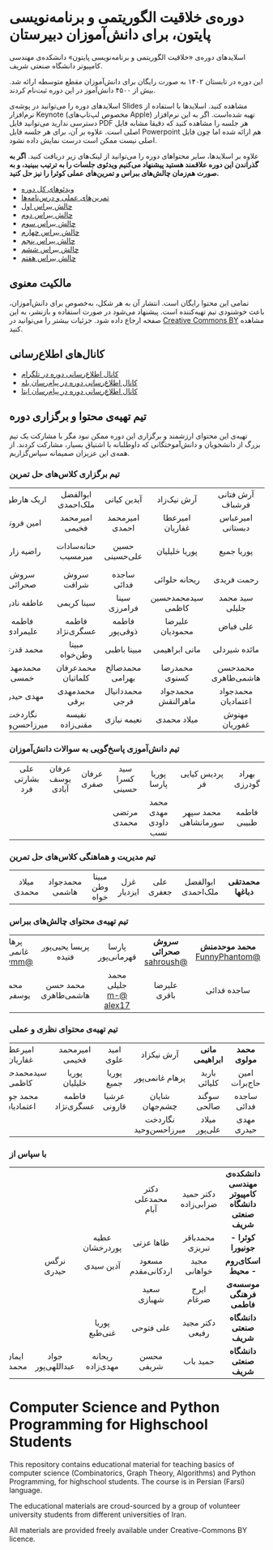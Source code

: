 # دوره‌ی خلاقیت الگوریتمی و برنامه‌نویسی پایتون، برای دانش‌آموزان دبیرستان

اسلایدهای دوره‌ی «خلاقیت الگوریتمی و برنامه‌نویسی پایتون» دانشکده‌ی مهندسی کامپیوتر دانشگاه صنعتی شریف. 

این دوره در تابستان ۱۴۰۲ به صورت رایگان برای دانش‌آموزان مقطع متوسطه ارائه شد. بیش از ۴۵۰۰ دانش‌آموز در این دوره ثبت‌نام کردند.

اسلایدهای دوره را می‌توانید در پوشه‌ی Slides مشاهده کنید. اسلایدها با استفاده از نرم‌افزار Keynote (مخصوص لپ‌تاپ‌های Apple) تهیه شده‌است. اگر به این نرم‌افزار دسترسی ندارید می‌توانید فایل PDF هر جلسه را مشاهده کنید که دقیقا مشابه فایل اصلی است. علاوه بر آن، برای هر جلسه فایل Powerpoint هم ارائه شده اما چون فایل اصلی نیست ممکن است درست نمایش داده نشود.

علاوه بر اسلایدها، سایر محتواهای دوره را می‌توانید از لینک‌های زیر دریافت کنید. <strong>اگر به گذراندن این دوره علاقمند هستید پیشنهاد می‌کنیم ویدئوی جلسات را به ترتیب ببینید، و به صورت هم‌زمان چالش‌های ببراس و تمرین‌های عملی کوئرا را نیز حل کنید.</strong>

* [ویدئوهای کل دوره](https://ocw.sharif.edu/course/id/522)
* [تمرین‌های عملی و درس‌نامه‌ها](https://quera.org/college/land/college/11644/برنامه%20تابستانه%20علوم%20کامپیوتری/) 
* [چالش ببراس اول](http://practice.learn-python.ir/hw1)
* [چالش ببراس دوم](http://practice.learn-python.ir/hw2)
* [چالش ببراس سوم](http://practice.learn-python.ir/hw3)
* [چالش ببراس چهارم](http://practice.learn-python.ir/hw4)
* [چالش ببراس پنجم](http://practice.learn-python.ir/hw5)
* [چالش ببراس ششم](http://practice.learn-python.ir/hw6)
* [چالش ببراس هفتم](http://practice.learn-python.ir/hw7)
 
## مالکیت معنوی
تمامی این محتوا رایگان است. انتشار آن به هر شکل، به‌خصوص برای دانش‌آموزان، باعث خوشنودی تیم تهیه‌کننده است. پیشنهاد می‌شود در صورت استفاده و بازنشر، به این صفحه ارجاع داده شود.
جزئیات بیشتر را می‌توانید در [Creative Commons BY](https://creativecommons.org/licenses/by/4.0/) مشاهده کنید. 

## کانال‌های اطلاع‌رسانی
* [کانال اطلاع‌رسانی دوره در تلگرام](https://t.me/sharif_python)
* [کانال اطلاع‌رسانی دوره در پیام‌رسان بله](https://web.bale.ai/#/c/sharif_python)
* [کانال اطلاع‌رسانی دوره در پیام‌رسان ایتا](https://eitaa.com/sharif_python)



## تیم تهیه‌ی محتوا و برگزاری دوره

تهیه‌ی این محتوای ارزشمند و برگزاری این دوره ممکن نبود مگر با مشارکت یک تیم بزرگ از دانشجویان و دانش‌آموختگانی که داوطلبانه با اشتیاق بسیار، مشارکت کردند. از همه‌ی این عزیزان صمیمانه سپاس‌گزاریم.

### تیم برگزاری کلاس‌های حل تمرین
<div dir="rtl">
  
| | | | | | | |
|:-:|:-:|:-:|:-:|:-:|:-:|:-:|
| آرش فتانی فرشباف | آرش نیک‌زاد | آیدین کیانی | ابوالفضل ملک‌احمدی | اریک هارطونی | اشکان شکیبا | امیررضا شعیری |
| امیرعباس دبستانی | امیرعطا غفاریان | امیرمحمد احمدی | امیرمحمد فخیمی | امین فروتن | باربد کلیائی | پریسا رستمی |
| پوریا جمیع | پوریا خلیلیان | حسین علی‌حسینی | حنانه‌سادات میرمسیب | راضیه زارع | رامتین محمودی کاشانی | رامتین مسلمی |
|رحمت فریدی | ریحانه حلوائی | ساجده فدائی | سروش شرافت | سروش صحرائی | سعید صادقی | سید ‌امید علوی | 
| سید محمد جلیلی | سیدمحمدحسین کاظمی | سینا فرامرزی | سینا کریمی | عاطفه نادری | عرشیا قارونی | علی جعفری |
| علی فیاض | علیرضا محمودیان | فاطمه ذوقی‌پور | فاطمه عسگری‌نژاد | فاطمه علیمرادی | فخرالدین عبدی | فرحان سراوند |
| مائده شیردلی | مانی ابراهیمی | مبینا باطبی | مبینا وطن‌خواه | محمد قدرتی | محمد مولوی | محمدجواد هاشمی |
| محمدحسن هاشمی‌طاهری | محمدرضا کسنوی | محمدصالح بهرامی | محمدعرفان کلماتیان | محمدمهدی خمسی | محمدامین حاج‌برات | محمدتقی دباغها |
| محمدجواد اعتمادیان | محمدجواد ماهرالنقش | محمددانیال فرجی | محمدمهدی برقی | مهدی حیدری | مهران رهنمانیا | مهسا یزدانی |
| مهنوش غفوریان | میلاد محمدی | نعیمه نیازی | نفیسه مقنی‌زاده | نگاردخت میرزاحسن‌وحید | هادی حسن‌زاده | هومن ذوالفقاری |

</div> 

### تیم دانش‌آموزی پاسخ‌گویی به سوالات دانش‌آموزان
<div dir="rtl">
  
| | | | | | | |
|:-:|:-:|:-:|:-:|:-:|:-:|:-:|
| بهراد گودرزی | پردیس کیایی فر | پوریا پارسا | سید کسرا حسینی | عرفان صفری | عرفان یوسف آبادی | علی بشارتی فرد |
| فاطمه طبیبی | محمد سپهر سورمانشاهی | محمد مهدی داودی نسب | مرتضی محمدی | | |‌ | 

</div>


### تیم مدیریت و هماهنگی کلاس‌های حل تمرین
<div dir="rtl">
  
| | | | | | | |
|:-:|:-:|:-:|:-:|:-:|:-:|:-:|
| **محمدتقی دباغها** | ابوالفضل ملک‌احمدی | علی جعفری | غزل ایزدیار | مبینا وطن خواه | محمدجواد هاشمی | میلاد محمدی |

</div>


### تیم تهیه‌ی محتوای چالش‌های ببراس
<div dir="rtl">
  
| | | | | | | |
|:-:|:-:|:-:|:-:|:-:|:-:|:-:|
| **محمد موحدمنش** [@FunnyPhantom](https://www.github.com/FunnyPhantom) | **سروش صحرائی** [@sahroush](https://www.github.com/sahroush) | پارسا قهرمانی‌پور | پریسا یحیی‌پور فتیده | پرهام غانمی‌پور [@prhvmm](https://www.github.com/prhvmm) | حنانه میرمسیب | رامتین مسلمی |
| ساجده فدائی | علیرضا باقری | محمد جلیلی [@m-alex17](https://www.github.com/m-alex17) | محمد حسن هاشمی‌طاهری | محمد یوسفی‌پور | محمدامین حاج‌برات | نگار وحید |

</div>



### تیم تهیه‌ی محتوای نظری و عملی
<div dir="rtl">
  
| | | | | | | |
|:-:|:-:|:-:|:-:|:-:|:-:|:-:|
| **محمد مولوی** | **مانی ابراهیمی** | آرش نیکزاد | امید علوی | امیرمحمد فخیمی | امیرعطا غفاریان | امیرمحمد احمدی |
| امین حاج‌برات | باربد کلیائی | پرهام غانمی‌پور | پوریا جمیع | پوریا خلیلیان | سیدمحمدحسین کاظمی | رضا نامور |
| ساجده فدائی | سوگند صالحی | شایان چشم‌جهان | عرشیا قارونی | فاطمه عسگری‌نژاد | محمد جواد اعتمادیان | محمدامین حاج‌برات |
| مهدی حیدری | میلاد علی‌پور | نگاردخت میرزا‌حسن‌وحید |  |  |  |  |


</div>


### با سپاس از
<div dir="rtl">
  
| | | | | | | |
|:-:|:-:|:-:|:-:|:-:|:-:|:-:|
|  **دانشکده‌ی مهندسی کامپیوتر دانشگاه صنعتی شریف** |  دکتر حمید ضرابی‌زاده | دکتر محمدعلی آبام |  |  |  |  |
| **کوئرا - جونیورا** | محمدباقر تبریزی | طاها عزتی | عطیه پوردرخشان |  |  |  |
| **اسکای‌روم - محیط** | مجید خواهانی | مسعود اردکانی‌مقدم | آذین سیدی | نرگس حیدری |  |  |
| **موسسه‌ی فرهنگی فاطمی** | ایرج ضرغام | سعید شهبازی |  |  |  |  |
| **دانشگاه صنعتی شریف** | دکتر مجید رفیعی | علی فتوحی | پوریا غنی‌طبع |  |  |  |
| **دانشگاه صنعتی شریف** | حمید باب | محسن شریفی | ریحانه مهدی‌زاده | جواد عبداللهی‌پور | ایمان محمدی | طاها جهانی‌نژاد |


</div>


# Computer Science and Python Programming for Highschool Students

This repository contains educational material for teaching basics of computer science (Combinatorics, Graph Theory, Algorithms) and Python Programming, for highschool students. The course is in Persian (Farsi) language. 

The educational materials are croud-sourced by a group of volunteer university students from different universities of Iran.

All materials are provided freely available under Creative-Commons BY licence. 

